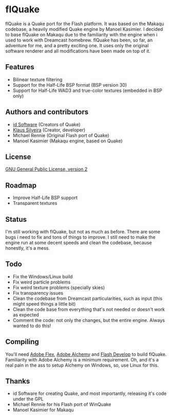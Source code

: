 # flQuake
flQuake is a Quake port for the Flash platform. It was based on the Makaqu codebase, a heavily modified Quake engine by Manoel Kasimier. I decided to base flQuake on Makaqu due to the familiarity with the engine when i used to work with Dreamcast homebrew. flQuake has been, so far, an adventure for me, and a pretty exciting one. It uses only the original software renderer and all modifications have been made on top of it.

## Features
* Bilinear texture filtering
* Support for the Half-Life BSP format (BSP version 30)
* Support for Half-Life WAD3 and true-color textures (embedded in BSP only)

## Authors and contributors
* [id Software](http://www.idsoftware.com) (Creators of Quake)
* [Klaus Silveira](http://www.klaussilveira.com) (Creator, developer)
* Michael Rennie (Original Flash port of Quake)
* Manoel Kasimier (Makaqu engine, based on Quake)

## License
[GNU General Public License, version 2](http://www.gnu.org/licenses/gpl-2.0.html)

## Roadmap
* Improve Half-Life BSP support
* Transparent textures

## Status
I'm still working with flQuake, but not as much as before. There are some bugs i need to fix and tons of things to improve. I still need to make the engine run at some decent speeds and clean the codebase, because honestly, it's a mess.

## Todo
* Fix the Windows/Linux build
* Fix weird particle problems
* Fix weird texture problems (specially skies)
* Fix transparency issues
* Clean the codebase from Dreamcast particularities, such as input (this might speed things a little bit)
* Clean the code base from everything that's not needed or doesn't work as expected
* Comment the code: not only the changes, but the entire engine. Always wanted to do this!

## Compiling
You'll need [Adobe Flex](http://www.adobe.com/products/flex/), [Adobe Alchemy](http://labs.adobe.com/technologies/alchemy/) and [Flash Develop](http://www.flashdevelop.org/) to build flQuake. Familiarity with Adobe Alchemy is a minimum requirement. Oh, and it's a real pain in the ass to setup Alchemy on Windows, so, use Linux for this.

## Thanks
* id Software for creating Quake, and most importantly, releasing it's code under the GPL
* Michael Rennie for his Flash port of WinQuake
* Manoel Kasimier for Makaqu
